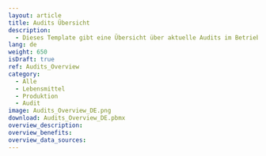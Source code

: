 ```yaml
---
layout: article
title: Audits Übersicht
description: 
  - Dieses Template gibt eine Übersicht über aktuelle Audits im Betrieb.
lang: de
weight: 650
isDraft: true
ref: Audits_Overview
category:
  - Alle
  - Lebensmittel
  - Produktion
  - Audit
image: Audits_Overview_DE.png
download: Audits_Overview_DE.pbmx
overview_description:
overview_benefits:
overview_data_sources:
---
```

